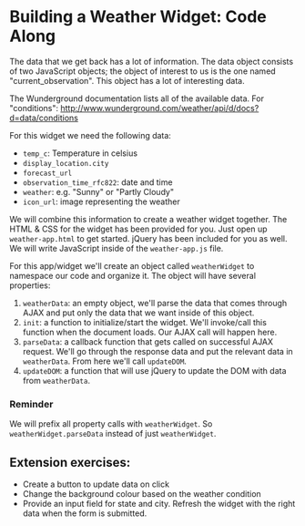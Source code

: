 # Building a Weather Widget: Code Along

The data that we get back has a lot of information. The data object consists of two JavaScript objects; the object of interest to us is the one named "current_observation". This object has a lot of interesting data.

The Wunderground documentation lists all of the available data. For "conditions": http://www.wunderground.com/weather/api/d/docs?d=data/conditions

For this widget we need the following data:

* `temp_c`: Temperature in celsius
* `display_location.city`
* `forecast_url`
* `observation_time_rfc822`: date and time
* `weather`: e.g. "Sunny" or "Partly Cloudy"
* `icon_url`: image representing the weather


We will combine this information to create a weather widget together. The HTML & CSS for the widget has been provided for you. Just open up `weather-app.html` to get started. jQuery has been included for you as well. We will write JavaScript inside of the `weather-app.js` file.
 
For this app/widget we'll create an object called `weatherWidget` to namespace our code and organize it. The object will have several properties:

1. `weatherData`: an empty object, we'll parse the data that comes through AJAX and put only the data that we want inside of this object.
2. `init`: a function to initialize/start the widget. We'll invoke/call this function when the document loads. Our AJAX call will happen here.
3. `parseData`: a callback function that gets called on successful AJAX request. We'll go through the response data and put the relevant data in `weatherData`. From here we'll call `updateDOM`.
4. `updateDOM`: a function that will use jQuery to update the DOM with data from `weatherData`.

### Reminder
We will prefix all property calls with `weatherWidget`. So `weatherWidget.parseData` instead of just `weatherWidget`.


## Extension exercises:

* Create a button to update data on click
* Change the background colour based on the weather condition
* Provide an input field for state and city. Refresh the widget with the right data when the form is submitted.